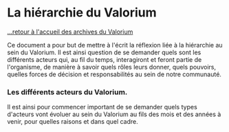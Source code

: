 # La hiérarchie du Valorium

[...retour à l'accueil des archives du Valorium](./accueil.md)

Ce document a pour but de mettre à l'écrit la réflexion liée à la hiérarchie au sein du Valorium.
Il est ainsi question de se demander quels sont les différents acteurs qui, au fil du temps, interagiront et feront partie de l'organisme, de manière à savoir quels rôles leurs donner, quels pouvoirs, quelles forces de décision et responsabilités au sein de notre communauté. 


### Les différents acteurs du Valorium. 

Il est ainsi pour commencer important de se demander quels types d'acteurs vont évoluer au sein du Valorium au fils des mois et des années à venir, pour quelles raisons et dans quel cadre. 